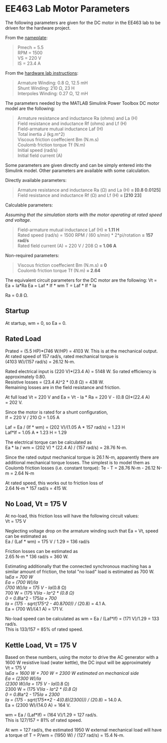# EE463 Lab Motor Parameters

The following parameters are given for the DC motor in the EE463 lab to be driven for the hardware project.

From the [nameplate](https://github.com/odtu/ee463/blob/master/Hardware-Project/motor-label.jpg):   

> Pmech = 5.5  
> RPM = 1500  
> VS = 220 V  
> IS = 23.4 A  

From the [hardware lab instructions](https://github.com/odtu/ee463/tree/master/Hardware-Project):  

>    Armature Winding: 0.8 Ω, 12.5 mH  
>    Shunt Winding: 210 Ω, 23 H  
>    Interpoles Winding: 0.27 Ω, 12 mH  
    
The parameters needed by the MATLAB Simulink Power Toolbox DC motor model are the following:

> Armature resistance and inductance Ra (ohms) and La (H)  
> Field resistance and inductance Rf (ohms) and Lf (H)  
> Field-armature mutual inductance Laf (H)  
> Total inertia J (kg.m^2)  
> Viscous friction coeffecient Bm (N.m.s)  
> Coulomb friction torque Tf (N.m)  
> Initial speed (rad/s)  
> Initial field current (A)  
    
Some parameters are given directly and can be simply entered into the Simulink model. Other parameters are available with some calculation.

Directly available parameters:

> Armature resistance and inductance Ra (Ω) and La (H) **= [0.8 0.0125]**  
> Field resistance and inductance Rf (Ω) and Lf (H) **= [210 23]**  

Calculable parameters:

*Assuming that the simulation starts with the motor operating at rated speed and voltage.*

> Field-armature mutual inductance Laf (H) **= 1.11 H**  
> Rated speed (rad/s) = 1500 RPM / (60 s/min) * 2*pi/rotation **= 157 rad/s**  
> Rated field current (A) = 220 V / 208 Ω **= 1.06 A**

Non-required parameters:

> Viscous friction coeffecient Bm (N.m.s) **= 0**  
> Coulomb friction torque Tf (N.m) **= 2.64**  

The equivalent circuit parameters for the DC motor are the following:
Vt = Ea + Ia*Ra
Ea = Laf * If * wm
T = Laf * If * Ia

Ra = 0.8 Ω.

## Startup

At startup, wm = 0, so Ea = 0.

## Rated Load

Prated = (5.5 HP)*(746 W/HP) = 4103 W. This is at the mechanical output.  
At rated speed of 157 rad/s, rated mechanical torque is  
(4103 W)/(157 rad/s) = 26.12 N-m.

Rated electrical input is (220 V)*(23.4 A) = 5148 W. So rated efficiency is
approximately 0.80.  
Resistive losses = (23.4 A)^2 * (0.8 Ω) = 438 W.  
Remaining losses are in the field resistance and friction.

At full load Vt = 220 V and Ea = Vt - Ia * Ra = 220 V - (0.8 Ω)*(22.4 A)  
= 202 V.

Since the motor is rated for a shunt configuration,  
If = 220 V / 210 Ω = 1.05 A

Laf = Ea / (If * wm) = (202 V)/(1.05 A * 157 rad/s) = 1.23 H  
Laf*If = 1.05 A * 1.23 H = 1.29

The electrical torque can be calculated as  
Ea * Ia / wm = (202 V) * (22.4 A) / (157 rad/s) = 28.76 N-m.

Since the rated output mechanical torque is 26.1 N-m, apparently there
are additional mechanical torque losses. The simplest is to model them as
Coulomb friction losses (i.e. constant torque):
Te - T = 28.76 N-m - 26.12 N-m = 2.64 N-m

At rated speed, this works out to friction loss of  
2.64 N-m * 157 rad/s = 415 W.

## No Load, Vt = 175 V

At no-load, this friction loss will have the following circuit values:  
Vt = 175 V  

Neglecting voltage drop on the armature winding such that Ea = Vt,
speed can be estimated as  
Ea / (Laf * wm) = 175 V / 1.29 = 136 rad/s

Friction losses can be estimated as  
2.65 N-m * 136 rad/s = 360 W.

Estimating additionally that the connected synchronous maching has a similar
amount of friction, the total "no load" load is estimated as 700 W.
Ia*Ea = 700 W  
Ea = (700 W)/Ia  
(700 W)/Ia = 175 V - Ia*(0.8 Ω)  
700 W = (175 V)*Ia - Ia^2 * (0.8 Ω)  
0 = 0.8*Ia^2 - 175*Ia + 700  
Ia = (175 - sqrt(175^2 - 4*0.8*700)) / (2*0.8) = 4.1 A.  
Ea = (700 W)/(4.1 A) = 171 V.

No-load speed can be calculated as
wm = Ea / (Laf*If) = (171 V)/1.29 = 133 rad/s.  
This is 133/157 = 85% of rated speed.

## Kettle Load, Vt = 175 V

Based on these numbers, using the motor to drive the AC generator with
a 1600 W resistive load (water kettle), the DC input will be approximately  
Vt = 175 V  
Ia*Ea = 1600 W + 700 W = 2300 W estimated on mechanical side  
Ea = (2300 W)/Ia  
(2300 W)/Ia = 175 V - Ia*(0.8 Ω)  
2300 W = (175 V)*Ia - Ia^2 * (0.8 Ω)  
0 = 0.8*Ia^2 - 175*Ia + 2300  
Ia = (175 - sqrt(175**2 - 4(0.8)(2300))) / (2*0.8) = 14.0 A.  
Ea = (2300 W)/(14.0 A) = 164 V.

wm = Ea / (Laf*If) = (164 V)/1.29 = 127 rad/s.  
This is 127/157 = 81% of rated speed.

At wm = 127 rad/s, the estimated 1950 W external mechanical load will have a torque
of T = P/wm = (1950 W) / (127 rad/s) = 15.4 N-m.
